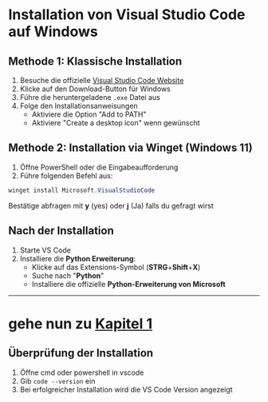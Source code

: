 # Installation von Visual Studio Code auf Windows

## Methode 1: Klassische Installation
1. Besuche die offizielle [Visual Studio Code Website](https://code.visualstudio.com/)
2. Klicke auf den Download-Button für Windows
3. Führe die heruntergeladene `.exe` Datei aus
4. Folge den Installationsanweisungen
    - Aktiviere die Option "Add to PATH"
    - Aktiviere "Create a desktop icon" wenn gewünscht

## Methode 2: Installation via Winget (Windows 11)
1. Öffne PowerShell oder die Eingabeaufforderung
2. Führe folgenden Befehl aus:
```powershell
winget install Microsoft.VisualStudioCode
```
Bestätige abfragen mit **y** (yes) oder **j** (Ja) falls du gefragt wirst
## Nach der Installation
1. Starte VS Code
2. Installiere die **Python Erweiterung**:
    - Klicke auf das Extensions-Symbol (**STRG**+**Shift**+**X**)
    - Suche nach "**Python**"
    - Installiere die offizielle **Python-Erweiterung von Microsoft**

---

# gehe nun zu [**Kapitel 1**](../Kapitel_1/Kapitel_1.md)

## Überprüfung der Installation
1. Öffne cmd oder powershell in vscode
2. Gib `code --version` ein
3. Bei erfolgreicher Installation wird die VS Code Version angezeigt

